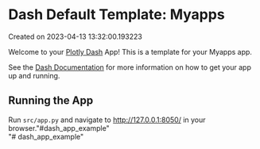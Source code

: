 # Dash Default Template: Myapps

Created on 2023-04-13 13:32:00.193223

Welcome to your [Plotly Dash](https://plotly.com/dash/) App! This is a template for your Myapps app.

See the [Dash Documentation](https://dash.plotly.com/introduction) for more information on how to get your app up and running.

## Running the App

Run `src/app.py` and navigate to http://127.0.0.1:8050/ in your browser."#dash_app_example"  
"# dash_app_example" 
